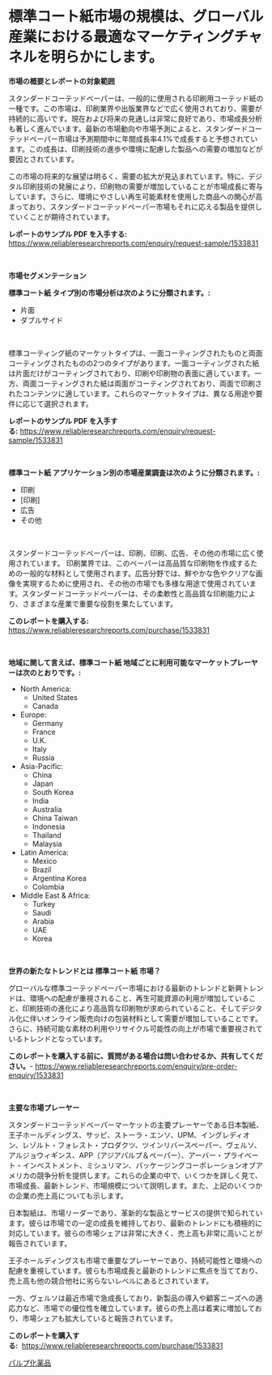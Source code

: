<p><h1>標準コート紙市場の規模は、グローバル産業における最適なマーケティングチャネルを明らかにします。</h1></p><p><strong>市場の概要とレポートの対象範囲</strong></p>
<p><p>スタンダードコーテッドペーパーは、一般的に使用される印刷用コーテッド紙の一種です。この市場は、印刷業界や出版業界などで広く使用されており、需要が持続的に高いです。現在および将来の見通しは非常に良好であり、市場成長分析も著しく進んでいます。最新の市場動向や市場予測によると、スタンダードコーテッドペーパー市場は予測期間中に年間成長率4.1%で成長すると予想されています。この成長は、印刷技術の進歩や環境に配慮した製品への需要の増加などが要因とされています。</p><p>この市場の将来的な展望は明るく、需要の拡大が見込まれています。特に、デジタル印刷技術の発展により、印刷物の需要が増加していることが市場成長に寄与しています。さらに、環境にやさしい再生可能素材を使用した商品への関心が高まっており、スタンダードコーテッドペーパー市場もそれに応える製品を提供していくことが期待されています。</p></p>
<p><strong>レポートのサンプル PDF を入手する:</strong> <a href="https://www.reliableresearchreports.com/enquiry/request-sample/1533831">https://www.reliableresearchreports.com/enquiry/request-sample/1533831</a></p>
<p>&nbsp;</p>
<p><strong>市場セグメンテーション</strong></p>
<p><strong>標準コート紙 タイプ別の市場分析は次のように分類されます。:</strong></p>
<p><ul><li>片面</li><li>ダブルサイド</li></ul></p>
<p>&nbsp;</p>
<p><p>標準コーティング紙のマーケットタイプは、一面コーティングされたものと両面コーティングされたものの2つのタイプがあります。一面コーティングされた紙は片面だけがコーティングされており、印刷や印刷物の表面に適しています。一方、両面コーティングされた紙は両面がコーティングされており、両面で印刷されたコンテンツに適しています。これらのマーケットタイプは、異なる用途や要件に応じて選択されます。</p></p>
<p><strong>レポートのサンプル PDF を入手する:</strong>&nbsp;<a href="https://www.reliableresearchreports.com/enquiry/request-sample/1533831">https://www.reliableresearchreports.com/enquiry/request-sample/1533831</a></p>
<p>&nbsp;</p>
<p><strong> 標準コート紙 アプリケーション別の市場産業調査は次のように分類されます。:</strong></p>
<p><ul><li>印刷</li><li>[印刷]</li><li>広告</li><li>その他</li></ul></p>
<p>&nbsp;</p>
<p><p>スタンダードコーテッドペーパーは、印刷、印刷、広告、その他の市場に広く使用されています。 印刷業界では、このペーパーは高品質な印刷物を作成するための一般的な材料として使用されます。広告分野では、鮮やかな色やクリアな画像を実現するために使用され、その他の市場でも多様な用途で使用されています。スタンダードコーテッドペーパーは、その柔軟性と高品質な印刷能力により、さまざまな産業で重要な役割を果たしています。</p></p>
<p><strong>このレポートを購入する:</strong>&nbsp; <a href="https://www.reliableresearchreports.com/purchase/1533831">https://www.reliableresearchreports.com/purchase/1533831</a></p>
<p>&nbsp;</p>
<p><strong>地域に関して言えば、標準コート紙 地域ごとに利用可能なマーケットプレーヤーは次のとおりです。:</strong></p>
<p><ul>
    <li>
        North America:
        <ul>
            <li>United States</li>
            <li>Canada</li>
        </ul>
    </li>
    <li>
        Europe:
        <ul>
            <li>Germany</li>
            <li>France</li>
            <li>U.K.</li>
            <li>Italy</li>
            <li>Russia</li>
        </ul>
    </li>
    <li>
        Asia-Pacific:
        <ul>
            <li>China</li>
            <li>Japan</li>
            <li>South Korea</li>
            <li>India</li>
            <li>Australia</li>
            <li>China Taiwan</li>
            <li>Indonesia</li>
            <li>Thailand</li>
            <li>Malaysia</li>
        </ul>
    </li>
    <li>
        Latin America:
        <ul>
            <li>Mexico</li>
            <li>Brazil</li>
            <li>Argentina Korea</li>
            <li>Colombia</li>
        </ul>
    </li>
    <li>
        Middle East & Africa:
        <ul>
            <li>Turkey</li>
            <li>Saudi</li>
            <li>Arabia</li>
            <li>UAE</li>
            <li>Korea</li>
        </ul>
    </li>
    </ul></p>
<p>&nbsp;</p>
<p><strong>世界の新たなトレンドとは 標準コート紙 市場？</strong></p>
<p><p>グローバルな標準コーテッドペーパー市場における最新のトレンドと新興トレンドは、環境への配慮が重視されること、再生可能資源の利用が増加していること、印刷技術の進化により高品質な印刷物が求められていること、そしてデジタル化に伴いオンライン販売向けの包装材料として需要が増加していることです。さらに、持続可能な素材の利用やリサイクル可能性の向上が市場で重要視されているトレンドとなっています。</p></p>
<p><strong>このレポートを購入する前に、質問がある場合は問い合わせるか、共有してください。</strong>- <a href="https://www.reliableresearchreports.com/enquiry/pre-order-enquiry/1533831">https://www.reliableresearchreports.com/enquiry/pre-order-enquiry/1533831</a></p>
<p>&nbsp;</p>
<p><strong>主要な市場プレーヤー</strong></p>
<p><p>スタンダードコーテッドペーパーマーケットの主要プレーヤーである日本製紙、王子ホールディングス、サッピ、ストーラ・エンソ、UPM、イングレディオン、レゾルト・フォレスト・プロダクツ、ツインリバースペーパー、ヴェルソ、アルジョウィギンス、APP（アジアパルプ＆ペーパー）、アーバー・プライベート・インベストメント、ミシュリマン、パッケージングコーポレーションオブアメリカの競争分析を提供します。これらの企業の中で、いくつかを詳しく見て、市場成長、最新トレンド、市場規模について説明します。また、上記のいくつかの企業の売上高についても示します。</p><p>日本製紙は、市場リーダーであり、革新的な製品とサービスの提供で知られています。彼らは市場での一定の成長を維持しており、最新のトレンドにも積極的に対応しています。彼らの市場シェアは非常に大きく、売上高も非常に高いことが報告されています。</p><p>王子ホールディングスも市場で重要なプレーヤーであり、持続可能性と環境への配慮を重視しています。彼らも市場成長と最新のトレンドに焦点を当てており、売上高も他の競合他社に劣らないレベルにあるとされています。</p><p>一方、ヴェルソは最近市場で急成長しており、新製品の導入や顧客ニーズへの適応力など、市場での優位性を確立しています。彼らの売上高は着実に増加しており、市場シェアも拡大していると報告されています。</p></p>
<p><strong>このレポートを購入する:</strong>&nbsp;&nbsp;<a href="https://www.reliableresearchreports.com/purchase/1533831">https://www.reliableresearchreports.com/purchase/1533831</a></p>
<p><p><a href="https://github.com/nemesis2824/Market-Research-Report-List-1/blob/main/574676017716.md">パルプ化薬品</a></p></p>
